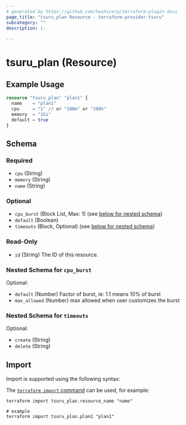 ```yaml
---
# generated by https://github.com/hashicorp/terraform-plugin-docs
page_title: "tsuru_plan Resource - terraform-provider-tsuru"
subcategory: ""
description: |-
  
---
```


# tsuru_plan (Resource)



## Example Usage

```terraform
resource "tsuru_plan" "plan1" {
  name    = "plan1"
  cpu     = "1" // or "100m" or "200%"
  memory  = "1Gi"
  default = true
}
```

<!-- schema generated by tfplugindocs -->
## Schema

### Required

- `cpu` (String)
- `memory` (String)
- `name` (String)

### Optional

- `cpu_burst` (Block List, Max: 1) (see [below for nested schema](#nestedblock--cpu_burst))
- `default` (Boolean)
- `timeouts` (Block, Optional) (see [below for nested schema](#nestedblock--timeouts))

### Read-Only

- `id` (String) The ID of this resource.

<a id="nestedblock--cpu_burst"></a>
### Nested Schema for `cpu_burst`

Optional:

- `default` (Number) Factor of burst, ie: 1.1 means 10% of burst
- `max_allowed` (Number) max allowed when user customizes the burst


<a id="nestedblock--timeouts"></a>
### Nested Schema for `timeouts`

Optional:

- `create` (String)
- `delete` (String)

## Import

Import is supported using the following syntax:

The [`terraform import` command](https://developer.hashicorp.com/terraform/cli/commands/import) can be used, for example:

```shell
terraform import tsuru_plan.resource_name "name"

# example
terraform import tsuru_plan.plan1 "plan1"
```

